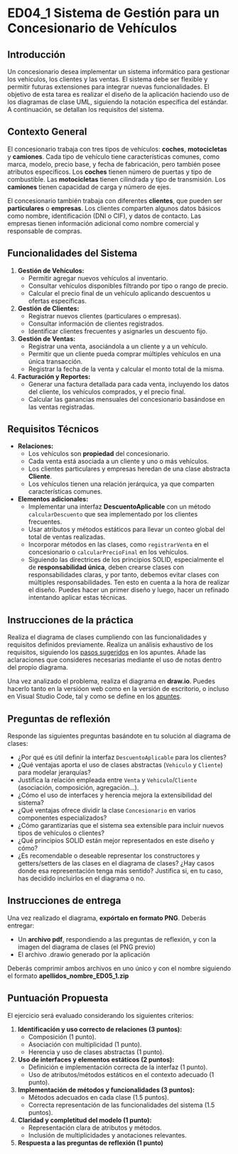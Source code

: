 # ED04_1 Sistema de Gestión para un Concesionario de Vehículos

## Introducción

Un concesionario desea implementar un sistema informático para gestionar los vehículos, los clientes y las ventas. El sistema debe ser flexible y permitir futuras extensiones para integrar nuevas funcionalidades.
El objetivo de esta tarea es realizar el diseño de la aplicación haciendo uso de los diagramas de clase UML, siguiendo la notación específica del estándar.
A continuación, se detallan los requisitos del sistema.

## **Contexto General**

El concesionario trabaja con tres tipos de vehículos: **coches**, **motocicletas** y **camiones**. Cada tipo de vehículo tiene características comunes, como marca, modelo, precio base, y fecha de fabricación, pero también posee atributos específicos. Los **coches** tienen número de puertas y tipo de combustible. Las **motocicletas** tienen cilindrada y tipo de transmisión. Los **camiones** tienen capacidad de carga y número de ejes.

El concesionario también trabaja con diferentes **clientes**, que pueden ser **particulares** o **empresas**. Los clientes comparten algunos datos básicos como nombre, identificación (DNI o CIF), y datos de contacto. Las empresas tienen información adicional como nombre comercial y responsable de compras.

## **Funcionalidades del Sistema**

1. **Gestión de Vehículos:**  
   - Permitir agregar nuevos vehículos al inventario.  
   - Consultar vehículos disponibles filtrando por tipo o rango de precio.  
   - Calcular el precio final de un vehículo aplicando descuentos u ofertas específicas.  
2. **Gestión de Clientes:**  
   - Registrar nuevos clientes (particulares o empresas).  
   - Consultar información de clientes registrados.  
   - Identificar clientes frecuentes y asignarles un descuento fijo.  
3. **Gestión de Ventas:**  
   - Registrar una venta, asociándola a un cliente y a un vehículo.  
   - Permitir que un cliente pueda comprar múltiples vehículos en una única transacción.  
   - Registrar la fecha de la venta y calcular el monto total de la misma.  
4. **Facturación y Reportes:**  
   - Generar una factura detallada para cada venta, incluyendo los datos del cliente, los vehículos comprados, y el precio final.  
   - Calcular las ganancias mensuales del concesionario basándose en las ventas registradas.

## **Requisitos Técnicos**

- **Relaciones:**  
  - Los vehículos son **propiedad** del concesionario.  
  - Cada venta está asociada a un cliente y uno o más vehículos.  
  - Los clientes particulares y empresas heredan de una clase abstracta **Cliente**.  
  - Los vehículos tienen una relación jerárquica, ya que comparten características comunes.  
- **Elementos adicionales:**  
  - Implementar una interfaz **DescuentoAplicable** con un método `calcularDescuento` que sea implementado por los clientes frecuentes.  
  - Usar atributos y métodos estáticos para llevar un conteo global del total de ventas realizadas.  
  - Incorporar métodos en las clases, como `registrarVenta` en el concesionario o `calcularPrecioFinal` en los vehículos.
  - Siguiendo las directrices de los principios SOLID, especialmente el de **responsabilidad única**, deben crearse clases con responsabilidades claras, y por tanto, debemos evitar clases con múltiples responsabilidades. Ten esto en cuenta a la hora de realizar el diseño. Puedes hacer un primer diseño y luego, hacer un refinado intentando aplicar estas técnicas.

## Instrucciones de la práctica

Realiza el diagrama de clases cumpliendo con las funcionalidades y requisitos definidos previamente. Realiza un análisis exhaustivo de los requisitos, siguiendo los [pasos sugeridos](/UD4%20-%20Introducción%20a%20POO,%20diagramas%20UML%20y%20diagramas%20de%20clases/ud04_2_notacion_uml_diagramas_clases.md/#19-cómo-crear-un-diagrama-de-clases-a-partir-de-la-descripción-de-un-problema) en los apuntes. Añade las aclaraciones que consideres necesarias mediante el uso de notas dentro del propio diagrama.

Una vez analizado el problema, realiza el diagrama en **draw.io**. Puedes hacerlo tanto en la versióon web como en la versión de escritorio, o incluso en Visual Studio Code, tal y como se define en los [apuntes](/UD4%20-%20Introducción%20a%20POO,%20diagramas%20UML%20y%20diagramas%20de%20clases/ud04_3_editores_uml.md/#).

## Preguntas de reflexión

Responde las siguientes preguntas basándote en tu solución al diagrama de clases:

- ¿Por qué es útil definir la interfaz `DescuentoAplicable` para los clientes?
- ¿Qué ventajas aporta el uso de clases abstractas (`Vehiculo` y `Cliente`) para modelar jerarquías?
- Justifica la relación empleada entre `Venta` y `Vehiculo`/`Cliente` (asociación, composición, agregación...).
- ¿Cómo el uso de interfaces y herencia mejora la extensibilidad del sistema?
- ¿Qué ventajas ofrece dividir la clase `Concesionario` en varios componentes especializados?
- ¿Cómo garantizarías que el sistema sea extensible para incluir nuevos tipos de vehículos o clientes?
- ¿Qué principios SOLID están mejor representados en este diseño y cómo?
- ¿Es recomendable o deseable representar los constructores y getters/setters de las clases en el diagrama de clases? ¿Hay casos donde esa representación tenga más sentido? Justifica si, en tu caso, has decidido incluirlos en el diagrama o no.

## Instrucciones de entrega

Una vez realizado el diagrama, **expórtalo en formato PNG**. Deberás entregar:

- Un **archivo pdf**, respondiendo a las preguntas de reflexión, y con la imagen del diagrama de clases (el PNG previo)
- El archivo .drawio generado por la aplicación

Deberás comprimir ambos archivos en uno único y con el nombre siguiendo el formato **apellidos_nombre_ED05_1.zip**

## **Puntuación Propuesta**

El ejercicio será evaluado considerando los siguientes criterios:

1. **Identificación y uso correcto de relaciones (3 puntos):**  
   - Composición (1 punto).  
   - Asociación con multiplicidad (1 punto).  
   - Herencia y uso de clases abstractas (1 punto).  
2. **Uso de interfaces y elementos estáticos (2 puntos):**  
   - Definición e implementación correcta de la interfaz (1 punto).  
   - Uso de atributos/métodos estáticos en el contexto adecuado (1 punto).  
3. **Implementación de métodos y funcionalidades (3 puntos):**  
   - Métodos adecuados en cada clase (1.5 puntos).  
   - Correcta representación de las funcionalidades del sistema (1.5 puntos).  
4. **Claridad y completitud del modelo (1 punto):**  
   - Representación clara de atributos y métodos.  
   - Inclusión de multiplicidades y anotaciones relevantes.
5. **Respuesta a las preguntas de reflexión (1 punto)**
